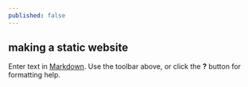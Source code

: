 ```yaml
---
published: false
---
```


## making a static website

Enter text in [Markdown](http://daringfireball.net/projects/markdown/). Use the toolbar above, or click the **?** button for formatting help.
